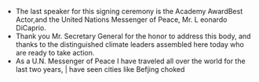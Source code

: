 - The last speaker for this signing ceremony is the Academy AwardBest Actor,and the United Nations Messenger of Peace, Mr. L eonardo DiCaprio.
- Thank you Mr. Secretary General for the honor to address this body, and thanks to the distinguished climate leaders assembled here today who are ready to take action.
- As a U.N. Messenger of Peace I have traveled all over the world for the last two years, | have seen cities like Befjing choked